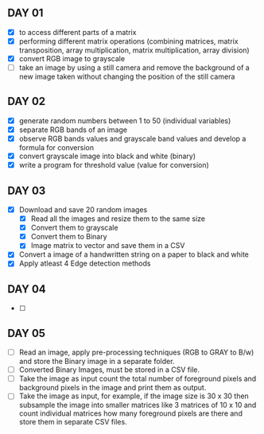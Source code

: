 ## DAY 01

- [x]  to access different parts of a matrix
- [x]  performing different matrix operations (combining matrices, matrix transposition, array multiplication, matrix multiplication, array division)
- [x]  convert RGB image to grayscale
- [ ]  take an image by using a still camera and remove the background of a new image taken without changing the position of the still camera

## DAY 02

- [x]  generate random numbers between 1 to 50 (individual variables)
- [x]  separate RGB bands of an image
- [x]  observe RGB bands values and grayscale band values and develop a formula for conversion
- [x]  convert grayscale image into black and white (binary)
- [x]  write a program for threshold value (value for conversion)

## DAY  03

- [x]  Download and save 20 random images
    - [x]  Read all the images and resize them to the same size
    - [x]  Convert them to grayscale
    - [x]  Convert them to Binary
    - [x]  Image matrix to vector and save them in a CSV
- [x]  Convert a image of a handwritten string on a paper to black and white
- [x]  Apply atleast 4 Edge detection methods

## DAY 04

- [ ]

## DAY 05

- [ ]  Read an image, apply pre-processing techniques (RGB to GRAY to B/w) and store the Binary image in a separate folder.
- [ ]  Converted Binary Images, must be stored in a CSV file.
- [ ]  Take the image as input count the total number of foreground pixels and background pixels in the image and print them as output.
- [ ]  Take the image as input, for example, if the image size is 30 x 30 then subsample the image into smaller matrices like 3 matrices of 10 x 10 and count individual matrices how many foreground pixels are there and store them in separate CSV files.